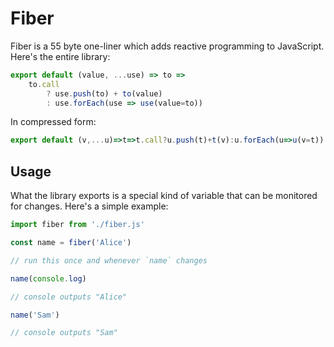 # Fiber

Fiber is a 55 byte one-liner which adds reactive programming to JavaScript. Here's the entire library:

```js
export default (value, ...use) => to =>
	to.call
		? use.push(to) + to(value)
		: use.forEach(use => use(value=to))
```

In compressed form:

```js
export default (v,...u)=>t=>t.call?u.push(t)+t(v):u.forEach(u=>u(v=t))
```

## Usage

What the library exports is a special kind of variable that can be monitored for changes. Here's a simple example:

```js
import fiber from './fiber.js'

const name = fiber('Alice')

// run this once and whenever `name` changes

name(console.log)

// console outputs "Alice"

name('Sam')

// console outputs "Sam"
```
